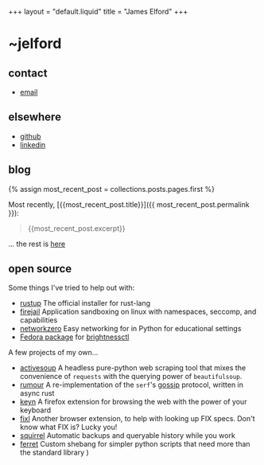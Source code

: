 +++
layout = "default.liquid"
title = "James Elford"
+++
<h1 class="breadcrumbs">~jelford</h1>

## contact
* [email](mailto:james.p.elford@gmail.com)

## elsewhere

* [github](https://github.com/jelford)
* [linkedin](https://uk.linkedin.com/in/jelford)

## blog

{% assign most_recent_post = collections.posts.pages.first %}

Most recently, [{{most_recent_post.title}}]({{ most_recent_post.permalink }}):

> {{most_recent_post.excerpt}}

... the rest is [here](/blog/)

## open source

Some things I've tried to help out with:
* [rustup](https://github.com/rust-lang/rustup/pulls?q=is%3Apr+is%3Aclosed+author%3Ajelford)
  The official installer for rust-lang
* [firejail](https://github.com/netblue30/firejail/pulls?q=is%3Apr+is%3Aclosed+author%3Ajelford)
  Application sandboxing on linux with namespaces, seccomp, and capabilities
* [networkzero](https://github.com/tjguk/networkzero/pulls?q=is%3Apr+is%3Amerged+author%3Ajelford+)
  Easy networking for in Python for educational settings
* [Fedora package](https://src.fedoraproject.org/rpms/brightnessctl) for [brightnessctl](https://github.com/Hummer12007/brightnessctl)

A few projects of my own...
* [activesoup](https://github.com/jelford/activesoup)
  A headless pure-python web scraping tool that mixes the convenience of `requests`
  with the querying power of `beautifulsoup`.
* [rumour](https://github.com/jelford/rumour)
  A re-implementation of the `serf`'s [gossip](https://www.serf.io/docs/internals/gossip.html)
  protocol, written in async rust
* [keyn](https://github.com/jelford/keyn)
  A firefox extension for browsing the web with the power of your keyboard
* [fixl](https://github.com/jelford/keyn)
  Another browser extension, to help with looking up FIX specs. Don't know what FIX is? Lucky you!
* [squirrel](https://github.com/jelford/squirrel)
  Automatic backups and queryable history while you work
* [ferret](https://github.com/jelford/ferret)
  Custom shebang for simpler python scripts that need more than the standard library
)

